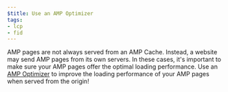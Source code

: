 ```yaml
---
$title: Use an AMP Optimizer
tags:
- lcp
- fid
---
```

AMP pages are not always served from an AMP Cache. Instead, a website may send
AMP pages from its own servers. In these cases, it's important to make sure
your AMP pages offer the optimal loading performance. Use an 
[AMP Optimizer](https://amp.dev/documentation/guides-and-tutorials/optimize-and-measure/amp-optimizer-guide/)
to improve the loading performance of your AMP pages when served from the origin!
